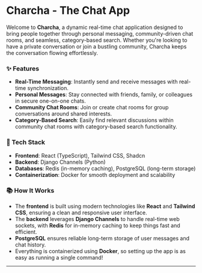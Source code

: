 # Charcha - The Chat App

Welcome to **Charcha**, a dynamic real-time chat application designed to bring people together through personal messaging, community-driven chat rooms, and seamless, category-based search. Whether you're looking to have a private conversation or join a bustling community, Charcha keeps the conversation flowing effortlessly.

### ✨ Features
- **Real-Time Messaging**: Instantly send and receive messages with real-time synchronization.
- **Personal Messages**: Stay connected with friends, family, or colleagues in secure one-on-one chats.
- **Community Chat Rooms**: Join or create chat rooms for group conversations around shared interests.
- **Category-Based Search**: Easily find relevant discussions within community chat rooms with category-based search functionality.

### 🚀 Tech Stack
- **Frontend**: React (TypeScript), Tailwind CSS, Shadcn
- **Backend**: Django Channels (Python)
- **Databases**: Redis (in-memory caching), PostgreSQL (long-term storage)
- **Containerization**: Docker for smooth deployment and scalability

### 📚 How It Works
* The **frontend** is built using modern technologies like **React** and **Tailwind CSS**, ensuring a clean and responsive user interface.
* The **backend** leverages **Django Channels** to handle real-time web sockets, with **Redis** for in-memory caching to keep things fast and efficient.
* **PostgreSQL** ensures reliable long-term storage of user messages and chat history.
* Everything is containerized using **Docker**, so setting up the app is as easy as running a single command!

---

